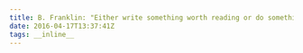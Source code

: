```yaml
---
title: B. Franklin: "Either write something worth reading or do something worth writing."
date: 2016-04-17T13:37:41Z
tags: __inline__
---
```

